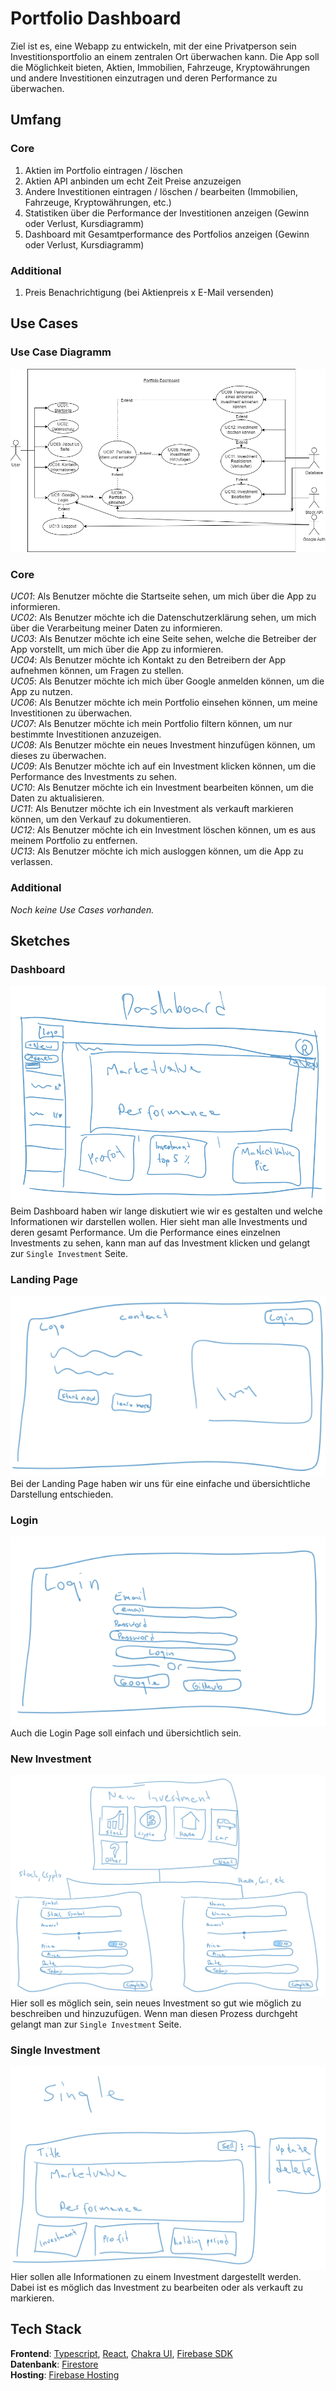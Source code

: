 # Portfolio Dashboard

Ziel ist es, eine Webapp zu entwickeln, mit der eine Privatperson sein Investitionsportfolio an einem zentralen Ort überwachen kann. Die App soll die Möglichkeit bieten, Aktien, Immobilien, Fahrzeuge, Kryptowährungen und andere Investitionen einzutragen und deren Performance zu überwachen.

## Umfang

### Core

1. Aktien im Portfolio eintragen / löschen
2. Aktien API anbinden um echt Zeit Preise anzuzeigen
3. Andere Investitionen eintragen / löschen / bearbeiten (Immobilien, Fahrzeuge, Kryptowährungen, etc.)
4. Statistiken über die Performance der Investitionen anzeigen (Gewinn oder Verlust, Kursdiagramm)
5. Dashboard mit Gesamtperformance des Portfolios anzeigen (Gewinn oder Verlust, Kursdiagramm)

### Additional

1. Preis Benachrichtigung (bei Aktienpreis x E-Mail versenden)

## Use Cases

### Use Case Diagramm

![Use Case Diagram](docs/use-case-diagram.png)

### Core

_UC01_: Als Benutzer möchte die Startseite sehen, um mich über die App zu informieren. \
_UC02_: Als Benutzer möchte ich die Datenschutzerklärung sehen, um mich über die Verarbeitung meiner Daten zu informieren. \
_UC03_: Als Benutzer möchte ich eine Seite sehen, welche die Betreiber der App vorstellt, um mich über die App zu informieren. \
_UC04_: Als Benutzer möchte ich Kontakt zu den Betreibern der App aufnehmen können, um Fragen zu stellen. \
_UC05_: Als Benutzer möchte ich mich über Google anmelden können, um die App zu nutzen. \
_UC06_: Als Benutzer möchte ich mein Portfolio einsehen können, um meine Investitionen zu überwachen. \
_UC07_: Als Benutzer möchte ich mein Portfolio filtern können, um nur bestimmte Investitionen anzuzeigen. \
_UC08_: Als Benutzer möchte ein neues Investment hinzufügen können, um dieses zu überwachen. \
_UC09_: Als Benutzer möchte ich auf ein Investment klicken können, um die Performance des Investments zu sehen. \
_UC10_: Als Benutzer möchte ich ein Investment bearbeiten können, um die Daten zu aktualisieren. \
_UC11_: Als Benutzer möchte ich ein Investment als verkauft markieren können, um den Verkauf zu dokumentieren. \
_UC12_: Als Benutzer möchte ich ein Investment löschen können, um es aus meinem Portfolio zu entfernen. \
_UC13_: Als Benutzer möchte ich mich ausloggen können, um die App zu verlassen.

### Additional

_Noch keine Use Cases vorhanden._

## Sketches

### Dashboard
![Dashboard](docs/dashboard-sketch.png)
<br />
Beim Dashboard haben wir lange diskutiert wie wir es gestalten und welche Informationen wir darstellen wollen. 
Hier sieht man alle Investments und deren gesamt Performance. Um die Performance eines einzelnen Investments zu sehen, kann man auf das Investment klicken und gelangt zur `Single Investment` Seite.

### Landing Page
![Landing Page](docs/landingpage-sketch.png)
<br />
Bei der Landing Page haben wir uns für eine einfache und übersichtliche Darstellung entschieden.


### Login
![Login](docs/login-sketch.png)
<br />
Auch die Login Page soll einfach und übersichtlich sein.

### New Investment
![New Investment](docs/new-investment-sketch.png)
<br />
Hier soll es möglich sein, sein neues Investment so gut wie möglich zu beschreiben und hinzuzufügen. Wenn man diesen Prozess durchgeht gelangt man zur `Single Investment` Seite.

### Single Investment
![Single Investment](docs/single-investment-sketch.png)
<br />
Hier sollen alle Informationen zu einem Investment dargestellt werden. Dabei ist es möglich das Investment zu bearbeiten oder als verkauft zu markieren.


## Tech Stack

**Frontend**: [Typescript](https://www.typescriptlang.org/), [React](https://react.dev), [Chakra UI](https://chakra-ui.com/), [Firebase SDK](https://firebase.google.com/docs/web/setup) \
**Datenbank**: [Firestore](https://firebase.google.com/docs/firestore) \
**Hosting**: [Firebase Hosting](https://firebase.google.com/docs/hosting)
